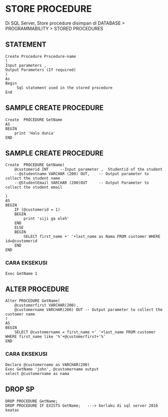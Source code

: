 # STORE PROCEDURE
Di SQL Server, Store procedure disimpan di DATABASE > PROGRAMMABILITY > STORED PROCEDURES
## STATEMENT
```
Create Procedure Procedure-name 
(
Input parameters ,
Output Parameters (If required)
)
As
Begin
     Sql statement used in the stored procedure
End
```
## SAMPLE CREATE PROCEDURE 
```
Create  PROCEDURE GetName
AS
BEGIN
	print 'Halo dunia'
END
```

## SAMPLE CREATE PROCEDURE

```
Create  PROCEDURE GetName(
	@customerid INT     --Input parameter ,  Studentid of the student 
	--@studentname VARCHAR (200) OUT,    -- Output parameter to collect the student name
	--@StudentEmail VARCHAR (200)OUT     -- Output Parameter to collect the student email

)
AS
BEGIN
	IF (@customerid = 1)
	BEGIN
		print 'siji ga oleh'
	END
	ELSE
	BEGIN
		SELECT first_name +' '+last_name as Nama FROM customer WHERE id=@customerid 
	END
END
```
### CARA EKSEKUSI

```
Exec GetName 1
```

## ALTER PROCEDURE

```
Alter PROCEDURE GetName(
	@customerfirst VARCHAR(200),
	@customername VARCHAR(200) OUT -- Output parameter to collect the customer name
)
AS
BEGIN
	SELECT @customername = first_name +' '+last_name FROM customer WHERE first_name like '%'+@customerfirst+'%'
END
```

### CARA EKSEKUSI

```
Declare @customername as VARCHAR(200)
Exec GetName 'john', @customername output
select @customername as nama
```

## DROP SP

```
DROP PROCEDURE GetName;
DROP PROCEDURE IF EXISTS GetName;   ---> berlaku di sql server 2016 keatas
```



